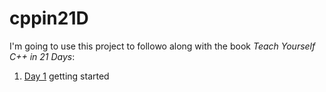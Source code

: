 # cppin21D

I'm going to use this project to followo along with the book *Teach Yourself C++
in 21 Days*:

1.  [Day 1](./Day01GettingStarted) getting started
